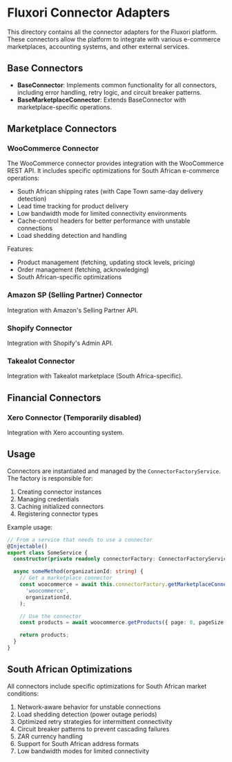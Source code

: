 # Fluxori Connector Adapters

This directory contains all the connector adapters for the Fluxori platform. These connectors allow the platform to integrate with various e-commerce marketplaces, accounting systems, and other external services.

## Base Connectors

- **BaseConnector**: Implements common functionality for all connectors, including error handling, retry logic, and circuit breaker patterns.
- **BaseMarketplaceConnector**: Extends BaseConnector with marketplace-specific operations.

## Marketplace Connectors

### WooCommerce Connector

The WooCommerce connector provides integration with the WooCommerce REST API. It includes specific optimizations for South African e-commerce operations:

- South African shipping rates (with Cape Town same-day delivery detection)
- Lead time tracking for product delivery
- Low bandwidth mode for limited connectivity environments
- Cache-control headers for better performance with unstable connections
- Load shedding detection and handling

Features:

- Product management (fetching, updating stock levels, pricing)
- Order management (fetching, acknowledging)
- South African-specific optimizations

### Amazon SP (Selling Partner) Connector

Integration with Amazon's Selling Partner API.

### Shopify Connector

Integration with Shopify's Admin API.

### Takealot Connector

Integration with Takealot marketplace (South Africa-specific).

## Financial Connectors

### Xero Connector (Temporarily disabled)

Integration with Xero accounting system.

## Usage

Connectors are instantiated and managed by the `ConnectorFactoryService`. The factory is responsible for:

1. Creating connector instances
2. Managing credentials
3. Caching initialized connectors
4. Registering connector types

Example usage:

```typescript
// From a service that needs to use a connector
@Injectable()
export class SomeService {
  constructor(private readonly connectorFactory: ConnectorFactoryService) {}

  async someMethod(organizationId: string) {
    // Get a marketplace connector
    const woocommerce = await this.connectorFactory.getMarketplaceConnector(
      'woocommerce',
      organizationId,
    );

    // Use the connector
    const products = await woocommerce.getProducts({ page: 0, pageSize: 20 });

    return products;
  }
}
```

## South African Optimizations

All connectors include specific optimizations for South African market conditions:

1. Network-aware behavior for unstable connections
2. Load shedding detection (power outage periods)
3. Optimized retry strategies for intermittent connectivity
4. Circuit breaker patterns to prevent cascading failures
5. ZAR currency handling
6. Support for South African address formats
7. Low bandwidth modes for limited connectivity
